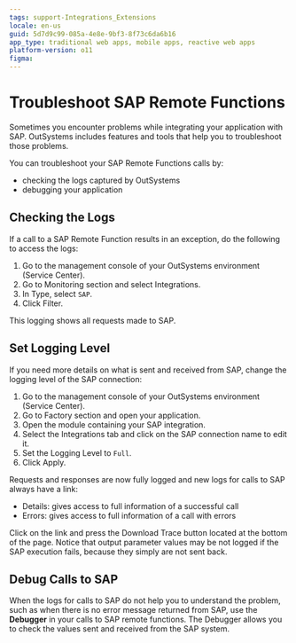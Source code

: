 ```yaml
---
tags: support-Integrations_Extensions
locale: en-us
guid: 5d7d9c99-085a-4e8e-9bf3-8f73c6da6b16
app_type: traditional web apps, mobile apps, reactive web apps
platform-version: o11
figma:
---
```


# Troubleshoot SAP Remote Functions

Sometimes you encounter problems while integrating your application with SAP. OutSystems includes features and tools that help you to troubleshoot those problems.

You can troubleshoot your SAP Remote Functions calls by:

* checking the logs captured by OutSystems
* debugging your application

## Checking the Logs

If a call to a SAP Remote Function results in an exception, do the following to access the logs:

1. Go to the management console of your OutSystems environment (Service Center).
1. Go to Monitoring section and select Integrations.
1. In Type, select `SAP`.
1. Click Filter.

This logging shows all requests made to SAP.

## Set Logging Level

If you need more details on what is sent and received from SAP, change the logging level of the SAP connection:

1. Go to the management console of your OutSystems environment (Service Center).
1. Go to Factory section and open your application.
1. Open the module containing your SAP integration.
1. Select the Integrations tab and click on the SAP connection name to edit it. 
1. Set the Logging Level to `Full`.
1. Click Apply.

Requests and responses are now fully logged and new logs for calls to SAP always have a link:

* Details: gives access to full information of a successful call
* Errors: gives access to full information of a call with errors

Click on the link and press the Download Trace button located at the bottom of the page.
Notice that output parameter values may be not logged if the SAP execution fails, because they simply are not sent back.

## Debug Calls to SAP

When the logs for calls to SAP do not help you to understand the problem, such as when there is no error message returned from SAP, use the **Debugger** in your calls to SAP remote functions. The Debugger allows you to check the values sent and received from the SAP system.
